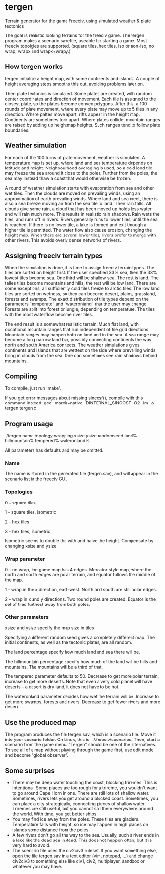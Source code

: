 # tergen
Terrain generator for the game Freeciv, using simulated weather &amp; plate tectonics

The goal is realistic looking terrains for the freeciv game. The tergen program makes a scenario savefile, useable for starting a game. Most freeciv topolgies are supported. (square tiles, hex tiles, iso or non-iso, no wrap, wrapx and wrapx+wrapy.)

## How tergen works
tergen initialize a height map, with some continents and islands. A couple of height averaging steps smooths this out, avoiding problems later on.

Then plate tectonics is simulated. Some plates are created, with random center coordinates and direction of movement. Each tile is assigned to the closest plate, so the plates become convex polygons. After this, a 100 rounds of plate movement, where every plate may move up to 5 tiles in any direction. Where paltes move apart, rifts appear in the height map. Continents are sometimes torn apart. Where plates collide, mountain ranges are raised by adding up heightmap heights. Such ranges tend to follow plate boundaries.

## Weather simulation
For each of the 100 turns of plate movement, weather is simulated. A temperature map is set up, where land and sea temperature depends on latitude and height. Neighbourhood averaging is used, so a cold land tile may freeze the sea around it close to the poles. Further from the poles, the sea may instead thaw a coast that would otherwise be frozen. 

A round of weather simulation starts with evaporation from sea and other wet tiles. Then the clouds are moved on prevailing winds, using an approximation of earth prevailing winds. Where land and sea meet, there is also a sea breeze moving air from the sea tile to land. Then rain falls. All clouds give some rain, a cloud that has been moved up holds less water and will rain much more. This results in realistic rain shadows. Rain wets the tiles, and runs off in rivers. Rivers generally runs to lower tiles, until the sea is reached. If there is no lower tile, a lake is formed and exit through a higher tile is permitted. The water flow also cause erosion, changing the height map. When there are several lower tiles, rivers prefer to merge with other rivers. This avoids overly dense networks of rivers.

## Assigning freeciv terrain types
When the simulation is done, it is time to assign freeciv terrain types. The tiles are sorted on height first. If the user specified 33% sea, then the 33% lowest tiles become sea. One third will be shallow sea. The rest is land. The talles tiles become mountains and hills, the rest will be low land. There are some exceptions, all sufficiently cold tiles freeze to arctic tiles. The low land tiles are sorted on wetness, so they can become desert, plains, grassland, forests and swamps. The exact distribution of tile types depend on the parameters "temperate" and "wateronland" that the user may change. Forests are split into forest or jungle, depending on temperature. The tiles with the most waterflow become river tiles.

The end result is a somewhat realistic terrain. Much flat land, with occational mountain ranges that run independent of tile grid directions. Mountain ranges may happen both on land and in the sea. A sea range may become a long narrow land bar, possibly connecting continents the way north and south America connects. The weather simulations gives continents and islands that are wettest on the side where prevailing winds bring in clouds from the sea. One can sometimes see rain shadows behind mountains. 

## Compiling
To compile, just run 'make'. 

If you get error messages about missing sincosf(), compile with this command instead:
gcc  -march=native -DINTERNAL_SINCOSF -O2 -lm -o tergen tergen.c

## Program usage
./tergen name topology wrapping xsize ysize randomseed land% hillmountain% tempered% wateronland%

All parameters has defaults and may be omitted.
### Name
The name is stored in the generated file (tergen.sav), and will appear in the scenario list in the freeciv GUI.

### Topologies
0 - square tiles

1 - square tiles, isometric

2 - hex tiles

3 - hex tiles, isometric

Isometric seems to double the with and halve the height. Compensate by changing xsize and ysize
### Wrap parameter
0 - no wrap, the game map has 4 edges. Mercator style map, where the north and south edges are polar terrain, and equator follows the middle of the map.

1 - wrap in the x direction, east-west. North and south are still polar edges.


2 - wrap in x and y directions. Two round poles are created. Equator is the set of tiles furthest away from both poles.
### Other parameters
xsize and ysize specify the map size in tiles

Specifying a different random seed gives a completely different map. The initial continents, as well as the tectonic plates, are all random.

The land percentage specify how much land and sea there will be.

The hillmountain percentage specify how much of the land will be hills and mountains. The mountains will be a third of that.

The tempered parameter defaults to 50. Decrease to get more polar terrain, increase to get more deserts. Note that even a very cold planet will have deserts – a desert is dry land, it does not have to be hot. 

The wateronland parameter decides how wet the terrain will be. Increase to get more swamps, forests and rivers. Decrease to get fewer rivers and more desert.
## Use the produced map
The program produces the file tergen.sav, which is a scenario file. Move it into your scenario folder. On Linux, this is ~/.freeciv/scenarios/  Then, start a scenario from the game menu. "Tergen" should be one of the alternatives.
To see all of a map without playing through the game first, use edit mode and become "global observer". 

## Some surprises
* There may be deep water touching the coast, blocking triremes.  This is intentional. Some places are too rough for a trireme, you wouldn't want to go around Cape Horn in one. There are still lots of shallow water. Sometimes, rivers lets you get around a blocked coast. Sometimes, you can place a city strategically, connecting pieces of shallow water. Triremes are still useful, but you cannot sail them everywhere around the world. With time, you get better ships.
* You may find ice away from the poles. These tiles are glaciers. Temperature falls with height, so ice may happen in high places on islands some distance from the poles.
* A few rivers don't go all the way to the sea. Usually, such a river ends in a lake like the dead sea instead. This does not happen often, but it is very hard to avoid.
* The scenario file uses the civ2civ3 ruleset. If you want something else, open the file tergen.sav in a text editor (vim, notepad, ...) and change civ2civ3 to something else like civ1, civ2, multiplayer, sandbox or whatever you may have.
